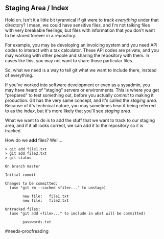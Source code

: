 ## Staging Area / Index

Hold on. Isn't it a little bit tyrannical if git were to track _everything_ under that directory? I mean, we could have sensitive files, and I'm not talking files with very breakable feelings, but files with information that you don't want to be stored forever in a repository.

For example, you may be developing an invoicing system and you need API codes to interact with a tax calculator. These API codes are private, and you may working with other people and sharing the repository with them. In cases like this, you may not want to share those particular files.

So, what we need is a way to tell git what we want to include there, instead of everything.

If you've worked into software development or even as a sysadmin, you may have heard of "staging" servers or environments. This is where you get "prepared" to test something out, before you actually _commit_ to making it production. Git has the very same concept, and it's called the *staging area*. Because of it's technical nature, you may sometimes hear it being referred to as the *index*, but it's more likely that you'll see *staging area*.

What we want to do is to add the stuff that we want to track to our staging area, and if it all looks correct, we can add it to the repository so it is tracked.

How do we **add** files? Well...

```console
> git add file1.txt
> git add file2.txt
> git status

On branch master

Initial commit

Changes to be committed:
  (use "git rm --cached <file>..." to unstage)

        new file:   file1.txt
        new file:   file2.txt

Untracked files:
  (use "git add <file>..." to include in what will be committed)

        passwords.txt

```

#needs-proofreading